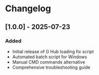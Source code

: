 # Changelog

## [1.0.0] - 2025-07-23
### Added
- Initial release of G Hub loading fix script
- Automated batch script for Windows
- Manual CMD commands alternative
- Comprehensive troubleshooting guide
